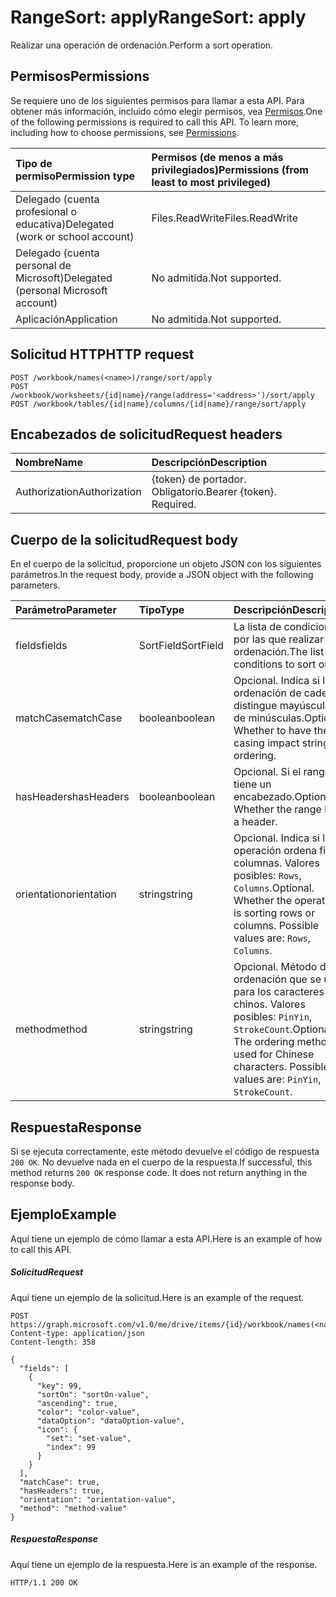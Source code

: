 # <a name="rangesort-apply"></a><span data-ttu-id="f0050-101">RangeSort: apply</span><span class="sxs-lookup"><span data-stu-id="f0050-101">RangeSort: apply</span></span>

<span data-ttu-id="f0050-102">Realizar una operación de ordenación.</span><span class="sxs-lookup"><span data-stu-id="f0050-102">Perform a sort operation.</span></span>
## <a name="permissions"></a><span data-ttu-id="f0050-103">Permisos</span><span class="sxs-lookup"><span data-stu-id="f0050-103">Permissions</span></span>
<span data-ttu-id="f0050-p101">Se requiere uno de los siguientes permisos para llamar a esta API. Para obtener más información, incluido cómo elegir permisos, vea [Permisos](../../../concepts/permissions_reference.md).</span><span class="sxs-lookup"><span data-stu-id="f0050-p101">One of the following permissions is required to call this API. To learn more, including how to choose permissions, see [Permissions](../../../concepts/permissions_reference.md).</span></span>

|<span data-ttu-id="f0050-106">Tipo de permiso</span><span class="sxs-lookup"><span data-stu-id="f0050-106">Permission type</span></span>      | <span data-ttu-id="f0050-107">Permisos (de menos a más privilegiados)</span><span class="sxs-lookup"><span data-stu-id="f0050-107">Permissions (from least to most privileged)</span></span>              |
|:--------------------|:---------------------------------------------------------|
|<span data-ttu-id="f0050-108">Delegado (cuenta profesional o educativa)</span><span class="sxs-lookup"><span data-stu-id="f0050-108">Delegated (work or school account)</span></span> | <span data-ttu-id="f0050-109">Files.ReadWrite</span><span class="sxs-lookup"><span data-stu-id="f0050-109">Files.ReadWrite</span></span>    |
|<span data-ttu-id="f0050-110">Delegado (cuenta personal de Microsoft)</span><span class="sxs-lookup"><span data-stu-id="f0050-110">Delegated (personal Microsoft account)</span></span> | <span data-ttu-id="f0050-111">No admitida.</span><span class="sxs-lookup"><span data-stu-id="f0050-111">Not supported.</span></span>    |
|<span data-ttu-id="f0050-112">Aplicación</span><span class="sxs-lookup"><span data-stu-id="f0050-112">Application</span></span> | <span data-ttu-id="f0050-113">No admitida.</span><span class="sxs-lookup"><span data-stu-id="f0050-113">Not supported.</span></span> |

## <a name="http-request"></a><span data-ttu-id="f0050-114">Solicitud HTTP</span><span class="sxs-lookup"><span data-stu-id="f0050-114">HTTP request</span></span>
<!-- { "blockType": "ignored" } -->
```http
POST /workbook/names(<name>)/range/sort/apply
POST /workbook/worksheets/{id|name}/range(address='<address>')/sort/apply
POST /workbook/tables/{id|name}/columns/{id|name}/range/sort/apply

```
## <a name="request-headers"></a><span data-ttu-id="f0050-115">Encabezados de solicitud</span><span class="sxs-lookup"><span data-stu-id="f0050-115">Request headers</span></span>
| <span data-ttu-id="f0050-116">Nombre</span><span class="sxs-lookup"><span data-stu-id="f0050-116">Name</span></span>       | <span data-ttu-id="f0050-117">Descripción</span><span class="sxs-lookup"><span data-stu-id="f0050-117">Description</span></span>|
|:---------------|:----------|
| <span data-ttu-id="f0050-118">Authorization</span><span class="sxs-lookup"><span data-stu-id="f0050-118">Authorization</span></span>  | <span data-ttu-id="f0050-p102">{token} de portador. Obligatorio.</span><span class="sxs-lookup"><span data-stu-id="f0050-p102">Bearer {token}. Required.</span></span> |

## <a name="request-body"></a><span data-ttu-id="f0050-121">Cuerpo de la solicitud</span><span class="sxs-lookup"><span data-stu-id="f0050-121">Request body</span></span>
<span data-ttu-id="f0050-122">En el cuerpo de la solicitud, proporcione un objeto JSON con los siguientes parámetros.</span><span class="sxs-lookup"><span data-stu-id="f0050-122">In the request body, provide a JSON object with the following parameters.</span></span>

| <span data-ttu-id="f0050-123">Parámetro</span><span class="sxs-lookup"><span data-stu-id="f0050-123">Parameter</span></span>    | <span data-ttu-id="f0050-124">Tipo</span><span class="sxs-lookup"><span data-stu-id="f0050-124">Type</span></span>   |<span data-ttu-id="f0050-125">Descripción</span><span class="sxs-lookup"><span data-stu-id="f0050-125">Description</span></span>|
|:---------------|:--------|:----------|
|<span data-ttu-id="f0050-126">fields</span><span class="sxs-lookup"><span data-stu-id="f0050-126">fields</span></span>|<span data-ttu-id="f0050-127">SortField</span><span class="sxs-lookup"><span data-stu-id="f0050-127">SortField</span></span>|<span data-ttu-id="f0050-128">La lista de condiciones por las que realizar la ordenación.</span><span class="sxs-lookup"><span data-stu-id="f0050-128">The list of conditions to sort on.</span></span>|
|<span data-ttu-id="f0050-129">matchCase</span><span class="sxs-lookup"><span data-stu-id="f0050-129">matchCase</span></span>|<span data-ttu-id="f0050-130">boolean</span><span class="sxs-lookup"><span data-stu-id="f0050-130">boolean</span></span>|<span data-ttu-id="f0050-p103">Opcional. Indica si la ordenación de cadenas distingue mayúsculas de minúsculas.</span><span class="sxs-lookup"><span data-stu-id="f0050-p103">Optional. Whether to have the casing impact string ordering.</span></span>|
|<span data-ttu-id="f0050-133">hasHeaders</span><span class="sxs-lookup"><span data-stu-id="f0050-133">hasHeaders</span></span>|<span data-ttu-id="f0050-134">boolean</span><span class="sxs-lookup"><span data-stu-id="f0050-134">boolean</span></span>|<span data-ttu-id="f0050-p104">Opcional. Si el rango tiene un encabezado.</span><span class="sxs-lookup"><span data-stu-id="f0050-p104">Optional. Whether the range has a header.</span></span>|
|<span data-ttu-id="f0050-137">orientation</span><span class="sxs-lookup"><span data-stu-id="f0050-137">orientation</span></span>|<span data-ttu-id="f0050-138">string</span><span class="sxs-lookup"><span data-stu-id="f0050-138">string</span></span>|<span data-ttu-id="f0050-p105">Opcional. Indica si la operación ordena filas o columnas.  Valores posibles: `Rows`, `Columns`.</span><span class="sxs-lookup"><span data-stu-id="f0050-p105">Optional. Whether the operation is sorting rows or columns.  Possible values are: `Rows`, `Columns`.</span></span>|
|<span data-ttu-id="f0050-142">method</span><span class="sxs-lookup"><span data-stu-id="f0050-142">method</span></span>|<span data-ttu-id="f0050-143">string</span><span class="sxs-lookup"><span data-stu-id="f0050-143">string</span></span>|<span data-ttu-id="f0050-p106">Opcional. Método de ordenación que se usa para los caracteres chinos.  Valores posibles: `PinYin`, `StrokeCount`.</span><span class="sxs-lookup"><span data-stu-id="f0050-p106">Optional. The ordering method used for Chinese characters.  Possible values are: `PinYin`, `StrokeCount`.</span></span>|

## <a name="response"></a><span data-ttu-id="f0050-147">Respuesta</span><span class="sxs-lookup"><span data-stu-id="f0050-147">Response</span></span>

<span data-ttu-id="f0050-p107">Si se ejecuta correctamente, este método devuelve el código de respuesta `200 OK`. No devuelve nada en el cuerpo de la respuesta.</span><span class="sxs-lookup"><span data-stu-id="f0050-p107">If successful, this method returns `200 OK` response code. It does not return anything in the response body.</span></span>

## <a name="example"></a><span data-ttu-id="f0050-150">Ejemplo</span><span class="sxs-lookup"><span data-stu-id="f0050-150">Example</span></span>
<span data-ttu-id="f0050-151">Aquí tiene un ejemplo de cómo llamar a esta API.</span><span class="sxs-lookup"><span data-stu-id="f0050-151">Here is an example of how to call this API.</span></span>
##### <a name="request"></a><span data-ttu-id="f0050-152">Solicitud</span><span class="sxs-lookup"><span data-stu-id="f0050-152">Request</span></span>
<span data-ttu-id="f0050-153">Aquí tiene un ejemplo de la solicitud.</span><span class="sxs-lookup"><span data-stu-id="f0050-153">Here is an example of the request.</span></span>
<!-- {
  "blockType": "request",
  "name": "rangesort_apply"
}-->
```http
POST https://graph.microsoft.com/v1.0/me/drive/items/{id}/workbook/names(<name>)/range/sort/apply
Content-type: application/json
Content-length: 358

{
  "fields": [
    {
      "key": 99,
      "sortOn": "sortOn-value",
      "ascending": true,
      "color": "color-value",
      "dataOption": "dataOption-value",
      "icon": {
        "set": "set-value",
        "index": 99
      }
    }
  ],
  "matchCase": true,
  "hasHeaders": true,
  "orientation": "orientation-value",
  "method": "method-value"
}
```

##### <a name="response"></a><span data-ttu-id="f0050-154">Respuesta</span><span class="sxs-lookup"><span data-stu-id="f0050-154">Response</span></span>
<span data-ttu-id="f0050-155">Aquí tiene un ejemplo de la respuesta.</span><span class="sxs-lookup"><span data-stu-id="f0050-155">Here is an example of the response.</span></span> 
<!-- {
  "blockType": "response",
  "truncated": true,
  "@odata.type": "microsoft.graph.none"
} -->
```http
HTTP/1.1 200 OK
```

<!-- uuid: 8fcb5dbc-d5aa-4681-8e31-b001d5168d79
2015-10-25 14:57:30 UTC -->
<!-- {
  "type": "#page.annotation",
  "description": "RangeSort: apply",
  "keywords": "",
  "section": "documentation",
  "tocPath": ""
}-->